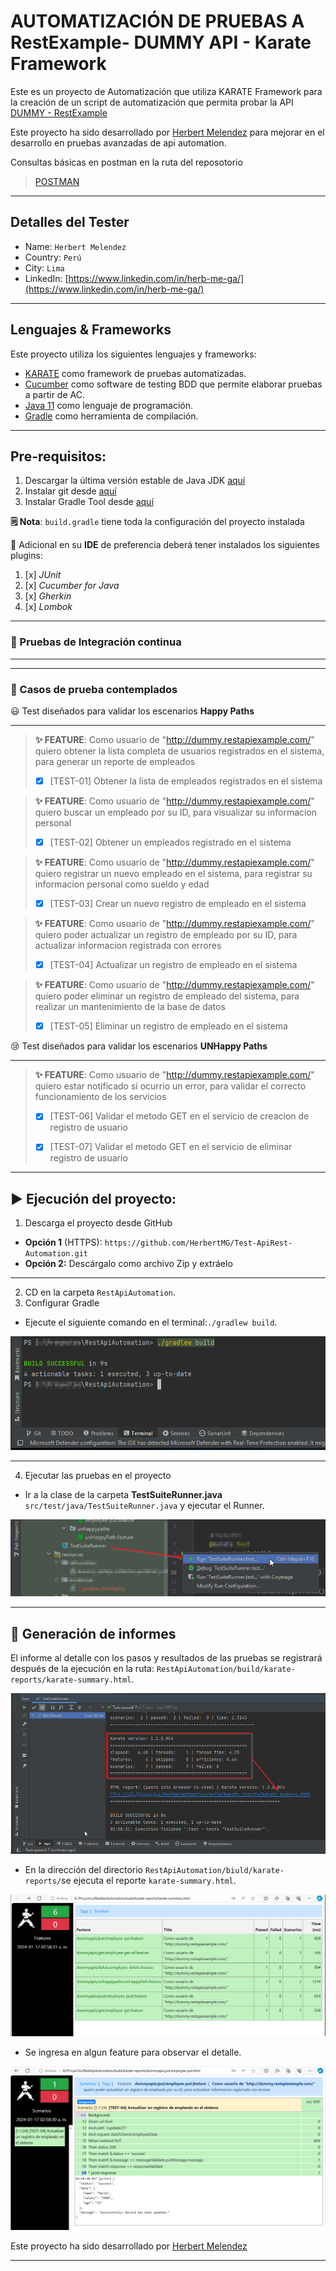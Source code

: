 # AUTOMATIZACIÓN DE PRUEBAS A RestExample- DUMMY API - Karate Framework

Este es un proyecto de Automatización que utiliza KARATE Framework
para la creación de un script de automatización que permita probar la
API [DUMMY - RestExample](https://dummy.restapiexample.com/api/v1)

Este proyecto ha sido desarrollado por [Herbert Melendez](https://www.linkedin.com/in/herb-me-ga/) para mejorar en el
desarrollo en pruebas avanzadas de api automation.

Consultas básicas en postman en la ruta del reposotorio
> 
>  [POSTMAN](https://github.com/HerbertMG/Test-ApiRest-Automation/blob/main/src/test/resources/deliverables/dummy-restapi-collection.postman_collection.json)
>
***

## Detalles del Tester

* Name: `Herbert Melendez`
* Country: `Perú`
* City: `Lima`
* LinkedIn: [https://www.linkedin.com/in/herb-me-ga/](https://www.linkedin.com/in/herb-me-ga/)

***

##  Lenguajes & Frameworks

Este proyecto utiliza los siguientes lenguajes y frameworks:

* [KARATE](https://serenity-bdd.github.io/theserenitybook/latest/index.html) como framework de pruebas
  automatizadas.
* [Cucumber](https://cucumber.io/) como software de testing BDD que permite elaborar pruebas a partir de AC.
* [Java 11](https://www.oracle.com/java/technologies/javase/jdk11-archive-downloads.html) como lenguaje de
  programación.
* [Gradle](https://gradle.org/) como herramienta de compilación.

***

##  Pre-requisitos: 

1. Descargar la última versión estable de Java
   JDK [aquí](https://www.oracle.com/co/java/technologies/javase/jdk11-archive-downloads.html)
2. Instalar git desde [aquí](https://git-scm.com)
3. Instalar Gradle Tool desde [aquí](https://gradle.org/install/)

**🗒️ Nota**: `build.gradle` tiene toda la configuración del proyecto instalada

👀 Adicional en su **IDE** de preferencia deberá tener instalados los siguientes plugins:

1. [x] *JUnit*
2. [x] *Cucumber for Java*
3. [x] *Gherkin*
4. [x] *Lombok*

***

### 🚀 Pruebas de Integración continua

---

***

### 🧪 Casos de prueba contemplados

😃 Test diseñados para validar los escenarios **Happy Paths** 
***
> **✨ FEATURE**: Como usuario de "http://dummy.restapiexample.com/"
  quiero obtener la lista completa de usuarios registrados en el sistema,
  para generar un reporte de empleados
>
> - [x] [TEST-01] Obtener la lista de empleados registrados en el sistema

> **✨ FEATURE**: Como usuario de "http://dummy.restapiexample.com/"
  quiero buscar un empleado por su ID,
  para visualizar su informacion personal
>
> - [x] [TEST-02] Obtener un empleados registrado en el sistema

> **✨ FEATURE**: Como usuario de "http://dummy.restapiexample.com/"
  quiero registrar un nuevo empleado en el sistema,
  para registrar su informacion personal como sueldo y edad
>
> - [x] [TEST-03] Crear un nuevo registro de empleado en el sistema

> **✨ FEATURE**: Como usuario de "http://dummy.restapiexample.com/"
  quiero poder actualizar un registro de empleado por su ID,
  para actualizar informacion registrada con errores
>
> - [x] [TEST-04] Actualizar un registro de empleado en el sistema

> **✨ FEATURE**: Como usuario de "http://dummy.restapiexample.com/"
  quiero poder eliminar un registro de empleado del sistema,
  para realizar un mantenimiento de la base de datos
>
> - [x] [TEST-05] Eliminar un registro de empleado en el sistema



😢 Test diseñados para validar los escenarios **UNHappy Paths**
***
> **✨ FEATURE**: Como usuario de "http://dummy.restapiexample.com/"
  quiero estar notificado si ocurrio un error,
  para validar el correcto funcionamiento de los servicios
>
> - [x] [TEST-06] Validar el metodo GET en el servicio de creacion de registro de usuario
>
> - [x] [TEST-07] Validar el metodo GET en el servicio de eliminar registro de usuario


***

## ▶️ Ejecución del proyecto:

1. Descarga el proyecto desde GitHub

* **Opción 1** (HTTPS): `https://github.com/HerbertMG/Test-ApiRest-Automation.git`
* **Opción 2:** Descárgalo como archivo Zip y extráelo

***
2. CD en la carpeta `RestApiAutomation`.
3. Configurar Gradle

* Ejecute el siguiente comando en el terminal:`./gradlew build`.

<p align="center">
  <img src="src/test/resources/evidencias/1_gradlew_build.png"/>
</p>

***

4. Ejecutar las pruebas en el proyecto

* Ir a la clase de la carpeta **TestSuiteRunner.java** `src/test/java/TestSuiteRunner.java` y ejecutar
  el Runner.

<p align="center">
  <img src="src/test/resources/evidencias/2_test_runner.png"/>
</p>

***

## 📄 Generación de informes

El informe al detalle con los pasos y resultados de las pruebas se registrará después de la ejecución en la ruta:
`RestApiAutomation/build/karate-reports/karate-summary.html`.

<p align="center">
  <img src="src/test/resources/evidencias/3_link_report.png"/>
</p>

* En la dirección del directorio `RestApiAutomation/biuld/karate-reports/`se ejecuta el reporte `karate-summary.html`.

<p align="center">
  <img src="src/test/resources/evidencias/4_report.png"/>
</p>

* Se ingresa en algun feature para observar el detalle.

<p align="center">
  <img src="src/test/resources/evidencias/5_report_details.png"/>
</p>


Este proyecto ha sido desarrollado por [Herbert Melendez](https://www.linkedin.com/in/herb-me-ga/)
***